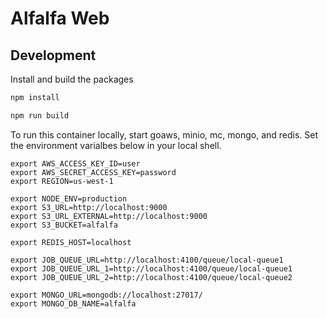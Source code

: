 # Alfalfa Web

## Development

Install and build the packages

```bash
npm install

npm run build
```

To run this container locally, start goaws, minio, mc, mongo, and redis. Set the environment varialbes below in
your local shell.

```
export AWS_ACCESS_KEY_ID=user
export AWS_SECRET_ACCESS_KEY=password
export REGION=us-west-1

export NODE_ENV=production
export S3_URL=http://localhost:9000
export S3_URL_EXTERNAL=http://localhost:9000
export S3_BUCKET=alfalfa

export REDIS_HOST=localhost

export JOB_QUEUE_URL=http://localhost:4100/queue/local-queue1
export JOB_QUEUE_URL_1=http://localhost:4100/queue/local-queue1
export JOB_QUEUE_URL_2=http://localhost:4100/queue/local-queue2

export MONGO_URL=mongodb://localhost:27017/
export MONGO_DB_NAME=alfalfa
```
